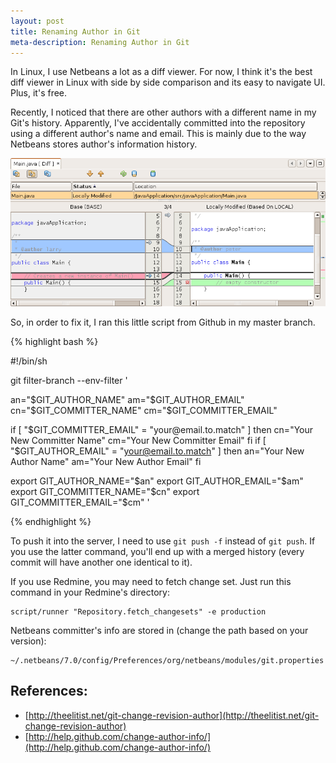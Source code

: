 ```yaml
---
layout: post
title: Renaming Author in Git
meta-description: Renaming Author in Git
---
```


In Linux, I use Netbeans a lot as a diff viewer. For now, I think it's the best diff viewer in Linux with side by side comparison and its easy to navigate UI. Plus, it's free.

Recently, I noticed that there are other authors with a different name in my Git's history. Apparently, I've accidentally committed into the repository using a different author's name and email. This is mainly due to the way Netbeans stores author's information history.

<img src="/images/posts/2011-01-05-diff.png" width="584">

So, in order to fix it, I ran this little script from Github in my master branch.

{% highlight bash %}

#!/bin/sh

git filter-branch --env-filter '

an="$GIT_AUTHOR_NAME"
am="$GIT_AUTHOR_EMAIL"
cn="$GIT_COMMITTER_NAME"
cm="$GIT_COMMITTER_EMAIL"

if [ "$GIT_COMMITTER_EMAIL" = "your@email.to.match" ]
then
    cn="Your New Committer Name"
    cm="Your New Committer Email"
fi
if [ "$GIT_AUTHOR_EMAIL" = "your@email.to.match" ]
then
    an="Your New Author Name"
    am="Your New Author Email"
fi

export GIT_AUTHOR_NAME="$an"
export GIT_AUTHOR_EMAIL="$am"
export GIT_COMMITTER_NAME="$cn"
export GIT_COMMITTER_EMAIL="$cm"
'

{% endhighlight %}

To push it into the server, I need to use `git push -f` instead of `git push`. If you use the latter command, you'll end up with a merged history (every commit will have another one identical to it).

If you use Redmine, you may need to fetch change set. Just run this command in your Redmine's directory:

	script/runner "Repository.fetch_changesets" -e production

Netbeans committer's info are stored in (change the path based on your version):

	~/.netbeans/7.0/config/Preferences/org/netbeans/modules/git.properties

## References:

* [http://theelitist.net/git-change-revision-author](http://theelitist.net/git-change-revision-author)
* [http://help.github.com/change-author-info/](http://help.github.com/change-author-info/)
